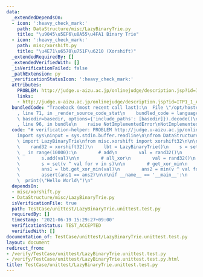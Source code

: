 ```yaml
---
data:
  _extendedDependsOn:
  - icon: ':heavy_check_mark:'
    path: DataStructure/misc/LazyBinaryTrie.py
    title: "\u9045\u5EF6\u8A55\u4FA1 Binary Trie"
  - icon: ':heavy_check_mark:'
    path: misc/xorshift.py
    title: "\u4E71\u6570\u751F\u6210 (Xorshift)"
  _extendedRequiredBy: []
  _extendedVerifiedWith: []
  _isVerificationFailed: false
  _pathExtension: py
  _verificationStatusIcon: ':heavy_check_mark:'
  attributes:
    PROBLEM: http://judge.u-aizu.ac.jp/onlinejudge/description.jsp?id=ITP1_1_A
    links:
    - http://judge.u-aizu.ac.jp/onlinejudge/description.jsp?id=ITP1_1_A
  bundledCode: "Traceback (most recent call last):\n  File \"/opt/hostedtoolcache/Python/3.9.6/x64/lib/python3.9/site-packages/onlinejudge_verify/documentation/build.py\"\
    , line 71, in _render_source_code_stat\n    bundled_code = language.bundle(stat.path,\
    \ basedir=basedir, options={'include_paths': [basedir]}).decode()\n  File \"/opt/hostedtoolcache/Python/3.9.6/x64/lib/python3.9/site-packages/onlinejudge_verify/languages/python.py\"\
    , line 96, in bundle\n    raise NotImplementedError\nNotImplementedError\n"
  code: "# verification-helper: PROBLEM http://judge.u-aizu.ac.jp/onlinejudge/description.jsp?id=ITP1_1_A\n\
    import sys\ninput = sys.stdin.buffer.readline\n\nfrom DataStructure.misc.LazyBinaryTrie\
    \ import LazyBinaryTrie\nfrom misc.xorshift import xorshift32\n\n\ndef main():\n\
    \    rand32 = xorshift32()\n    lbt = LazyBinaryTrie()\n    s = set()\n\n    for\
    \ _ in range(10000):\n        # add\n        val = rand32()\n        lbt.add(val)\n\
    \        s.add(val)\n\n        # all_xor\n        val = rand32()\n        lbt.all_xor(val)\n\
    \        s = set(v ^ val for v in s)\n\n        # get_xor_min\n        val = rand32()\n\
    \        ans1 = lbt.get_xor_min(val)\n        ans2 = min(v ^ val for v in s)\n\
    \        assert(ans1 == ans2)\n\n\nif __name__ == '__main__':\n    main()\n  \
    \  print(\"Hello World\")\n"
  dependsOn:
  - misc/xorshift.py
  - DataStructure/misc/LazyBinaryTrie.py
  isVerificationFile: true
  path: TestCase/unittest/LazyBinaryTrie.unittest.test.py
  requiredBy: []
  timestamp: '2021-06-19 15:29:27+09:00'
  verificationStatus: TEST_ACCEPTED
  verifiedWith: []
documentation_of: TestCase/unittest/LazyBinaryTrie.unittest.test.py
layout: document
redirect_from:
- /verify/TestCase/unittest/LazyBinaryTrie.unittest.test.py
- /verify/TestCase/unittest/LazyBinaryTrie.unittest.test.py.html
title: TestCase/unittest/LazyBinaryTrie.unittest.test.py
---
```

